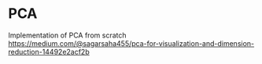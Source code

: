 # PCA
Implementation of PCA from scratch
<https://medium.com/@sagarsaha455/pca-for-visualization-and-dimension-reduction-14492e2acf2b>
